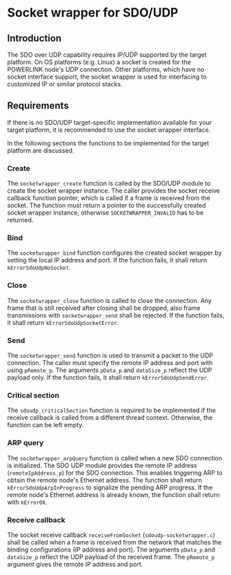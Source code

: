 Socket wrapper for SDO/UDP
==========================

## Introduction

The SDO over UDP capability requires IP/UDP supported by the target platform.
On OS platforms (e.g. Linux) a socket is created for the POWERLINK node's UDP
connection. Other platforms, which have no socket interface support, the socket
wrapper is used for interfacing to customized IP or similar protocol stacks.

## Requirements

If there is no SDO/UDP target-specific implementation available for your target
platform, it is recommended to use the socket wrapper interface.

In the following sections the functions to be implemented for the target platform
are discussed.

### Create

The `socketwrapper_create` function is called by the SDO/UDP module to create
the socket wrapper instance. The caller provides the socket receive callback
function pointer, which is called if a frame is received from the socket.
The function must return a pointer to the successfully created socket wrapper
instance, otherwise `SOCKETWRAPPER_INVALID` has to be returned.

### Bind

The `socketwrapper_bind` function configures the created socket wrapper by setting
the local IP address and port.
If the function fails, it shall return `kErrorSdoUdpNoSocket`.

### Close

The `socketwrapper_close` function is called to close the connection. Any frame
that is still received after closing shall be dropped, also frame transmissions
with `socketwrapper_send` shall be rejected.
If the function fails, it shall return `kErrorSdoUdpSocketError`.

### Send

The `socketwrapper_send` function is used to transmit a packet to the UDP connection.
The caller must specify the remote IP address and port with using `pRemote_p`.
The arguments `pData_p` and `dataSize_p` reflect the UDP payload only.
If the function fails, it shall return `kErrorSdoUdpSendError`.

### Critical section

The `sdoudp_criticalSection` function is required to be implemented if the
receive callback is called from a different thread context. Otherwise, the
function can be left empty.

### ARP query

The `socketwrapper_arpQuery` function is called when a new SDO connection is
initialized. The SDO UDP module provides the remote IP address (`remoteIpAddress_p`)
for the SDO connection. This enables triggering ARP to obtain the remote node's
Ethernet address. The function shall return `kErrorSdoUdpArpInProgress` to
signalize the pending ARP progress. If the remote node's Ethernet address is
already known, the function shall return with `kErrorOk`.

### Receive callback

The socket receive callback `receiveFromSocket` (`sdoudp-socketwrapper.c`) shall
be called when a frame is received from the network that matches the binding
configurations (IP address and port). The arguments `pData_p` and `dataSize_p`
reflect the UDP payload of the received frame. The `pRemote_p` argument gives the
remote IP address and port.
